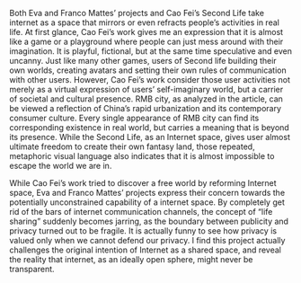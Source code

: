 Both Eva and Franco Mattes’ projects and Cao Fei’s Second Life take internet as a space that mirrors or even refracts people’s activities in real life. At first glance, Cao Fei’s work gives me an expression that it is almost like a game or a playground where people can just mess around with their imagination. It is playful, fictional, but at the same time speculative and even uncanny. Just like many other games, users of Second life building their own worlds, creating avatars and setting their own rules of communication with other users. However, Cao Fei’s work consider those user activities not merely as a virtual expression of users’ self-imaginary world, but a carrier of societal and cultural presence. RMB city, as analyzed in the article, can be viewed a reflection of China’s rapid urbanization and its contemporary consumer culture. Every single appearance of RMB city can find its corresponding existence in real world, but carries a meaning that is beyond its presence. While the Second Life, as an Internet space, gives user almost ultimate freedom to create their own fantasy land, those repeated, metaphoric visual language also indicates that it is almost impossible to escape the world we are in.  

While Cao Fei’s work tried to discover a free world by reforming Internet space, Eva and Franco Mattes’ projects express their concern towards the potentially unconstrained capability of a internet space. By completely get rid of the bars of internet communication channels, the concept of “life sharing” suddenly becomes jarring, as the boundary between publicity and privacy turned out to be fragile. It is actually funny to see how privacy is valued only when we cannot defend our privacy. I find this project actually challenges the original intention of Internet as a shared space, and reveal the reality that internet, as an ideally open sphere, might never be transparent.
